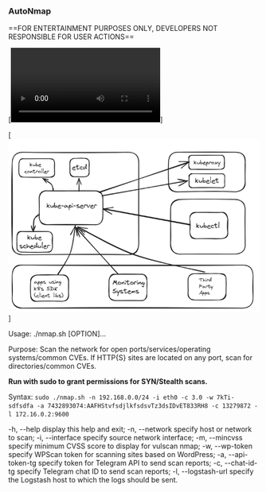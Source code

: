 ### AutoNmap
==FOR ENTERTAINMENT PURPOSES ONLY, DEVELOPERS NOT RESPONSIBLE FOR USER ACTIONS==

[![Usage on video deprececated: Please use the updated CLI. P.S.: Do not attempt to use credentials; they have been revoked.](src/nmap_scan.webm)]

[![Algorithm rus](src/algorithm)]

Usage: ./nmap.sh [OPTION]...

Purpose: Scan the network for open ports/services/operating systems/common CVEs. If HTTP{S} sites are located on any port, scan for directories/common CVEs.

**Run with sudo to grant permissions for SYN/Stealth scans.**

Syntax: `sudo ./nmap.sh -n 192.168.0.0/24 -i eth0 -c 3.0 -w 7kTi-sdfsdfa -a 7432893074:AAFHStvfsdjlkfsdsvTz3dsIDvET833RH8 -c 13279872 -l 172.16.0.2:9600`

  -h, --help            display this help and exit;
  -n, --network         specify host or network to scan; 
  -i, --interface       specify source network interface;
  -m, --mincvss         specify minimum CVSS score to display for vulscan nmap;
  -w, --wp-token        specify WPScan token for scanning sites based on WordPress;
  -a, --api-token-tg    specify token for Telegram API to send scan reports;
  -c, --chat-id-tg      specify Telegram chat ID to send scan reports;
  -l, --logstash-url    specify the Logstash host to which the logs should be sent.
